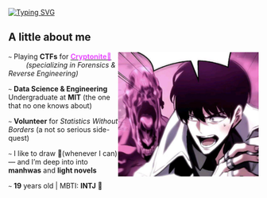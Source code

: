 [![Typing SVG](https://readme-typing-svg.herokuapp.com?font=Be+Vietnam+Pro&weight=500&size=31&duration=3000&pause=250&color=E94EFF&multiline=true&random=true&width=434&height=85&lines=Malware+Analysis;Digital+Forensics)](https://git.io/typing-svg)

## A little about me            

<p1>
  <img height="250" width="283" align="right" src="assets/malware_and_me.png" >  
</p1>

 `~` Playing **CTFs** for [<span style="color:#E94EFF"><strong>Cryptonite💚</strong></span>](https://ctftime.org/team/62713)  
&nbsp;&nbsp;&nbsp;&nbsp;&nbsp;&nbsp;&nbsp;&nbsp; *(specializing in Forensics & Reverse Engineering)*  

 `~` **Data Science & Engineering** Undergraduate at **MIT** (the one that no one knows about)

 `~` **Volunteer** for _Statistics Without Borders_ (a not so serious side-quest)

 `~` I like to draw 🎨(whenever I can) — and I’m deep into into **manhwas** and **light novels**  

 `~` **19** years old | MBTI: **INTJ** 🧠 
 
